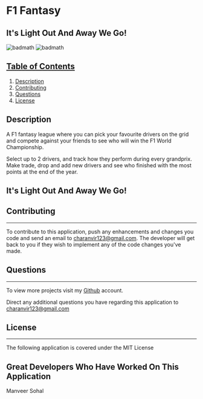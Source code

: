 # F1 Fantasy

## It's Light Out And Away We Go!

![badmath](https://img.shields.io/badge/License-MIT-purple) ![badmath](https://img.shields.io/badge/Version-1.0-red) 

## <u>Table of Contents</u>
1. [Description](#description)
3. [Contributing](#contributing)
4. [Questions](#questions)
5. [License](#license)

## Description

A F1 fantasy league where you can pick your favourite drivers on the grid and compete against your friends to see who will win the F1 World Championship.

Select up to 2 drivers, and track how they perform during every grandprix. Make trade, drop and add new drivers and see who finished with the most points at the end of the year.

## It's Light Out And Away We Go!

## Contributing
***

To contribute to this application, push any enhancements and changes you code and send an email to charanvir123@gmail.com. The developer will get back to you if they wish to implement any of the code changes you've made. 

## Questions
***
To view more projects visit my [Github](https://github.com/Charanvir) account.

Direct any additional questions you have regarding this application to charanvir123@gmail.com

## License
***
The following application is covered under the MIT License

## Great Developers Who Have Worked On This Application

Manveer Sohal
